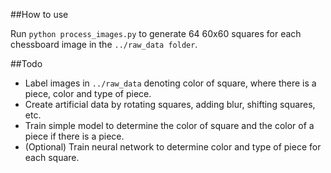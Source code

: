 ##How to use

Run `python process_images.py` to generate 64 60x60 squares for each chessboard image in the `../raw_data folder`.

##Todo 

* Label images in `../raw_data` denoting color of square, where there is a piece, color and type of piece.
* Create artificial data by rotating squares, adding blur, shifting squares, etc. 
* Train simple model to determine the color of square and the color of a piece if there is a piece.
* (Optional) Train neural network to determine color and type of piece for each square.